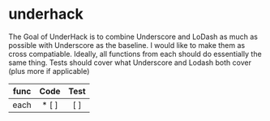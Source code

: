 # underhack

The Goal of UnderHack is to combine Underscore and LoDash as much as possible with Underscore as the baseline. 
I would like to make them as cross compatiable. Ideally, all functions from each should do essentially the same thing. 
Tests should cover what Underscore and Lodash both cover (plus more if applicable)

| func  | Code  | Test |
|:-----:|:-----:|:----:|
| each  | * [ ] | [ ] |
